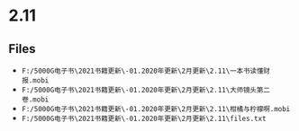 # 2.11

## Files

- `F:/5000G电子书\2021书籍更新\-01.2020年更新\2月更新\2.11\一本书读懂财报.mobi`
- `F:/5000G电子书\2021书籍更新\-01.2020年更新\2月更新\2.11\大师镜头第二卷.mobi`
- `F:/5000G电子书\2021书籍更新\-01.2020年更新\2月更新\2.11\柑橘与柠檬啊.mobi`
- `F:/5000G电子书\2021书籍更新\-01.2020年更新\2月更新\2.11\files.txt`
